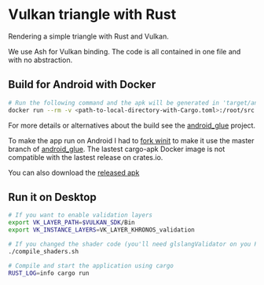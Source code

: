 # Vulkan triangle with Rust

Rendering a simple triangle with Rust and Vulkan.

We use Ash for Vulkan binding. The code is all contained in one file and with no abstraction.

## Build for Android with Docker

```sh
# Run the following command and the apk will be generated in 'target/android-artifacts/debug/apk'
docker run --rm -v <path-to-local-directory-with-Cargo.toml>:/root/src philipalldredge/cargo-apk cargo apk build
```

For more details or alternatives about the build see the [android_glue][1] project.

To make the app run on Android I had to [fork winit][0] to make it use the master branch of [android_glue][1].
The lastest cargo-apk Docker image is not compatible with the lastest release on crates.io.

You can also download the [released apk][2]

## Run it on Desktop

```sh
# If you want to enable validation layers
export VK_LAYER_PATH=$VULKAN_SDK/Bin
export VK_INSTANCE_LAYERS=VK_LAYER_KHRONOS_validation

# If you changed the shader code (you'll need glslangValidator on you PATH)
./compile_shaders.sh

# Compile and start the application using cargo
RUST_LOG=info cargo run
```

[0]: https://github.com/adrien-ben/winit/commit/c3e524f7deaa5dbc9a5a59ef0dd37980134cea53
[1]: https://github.com/rust-windowing/android-rs-glue
[2]: https://github.com/adrien-ben/vulkan-triangle-rs/releases
